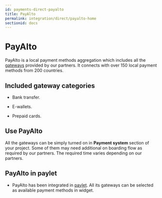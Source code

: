 ```yaml
---
id: payments-direct-payalto
title: PayAlto
permalink: integration/direct/payalto-home
sectionid: docs
---
```


# PayAlto

PayAlto is a local payment methods aggregation which includes all the [gateways](https://www.paymentwall.com/payment-methods) provided by our partners. It connects with over 150 local payment methods from 200 countries.  

## Included gateway categories

* Bank transfer.

* E-wallets.

* Prepaid cards.

## Use PayAlto

All the gateways can be simply turned on in **Payment system** section of your project.  Some of them may need additional on boarding flow as required by our partners. The required time varies depending on our partners. 

## PayAlto in paylet

* PayAlto has been integrated in [paylet](/integration/widget-home). All its gateways can be selected as available payment methods in widget.
